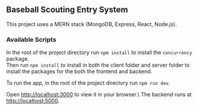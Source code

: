 ## Baseball Scouting Entry System

This project uses a MERN stack (MongoDB, Express, React, Node.js). 

### Available Scripts

In the root of the project directory run `npm install` to install the `concurrency` package.\
Then run `npm install` to install in both the client folder and server folder to install the 
packages for the both the frontend and backend. 

To run the app, in the root of the project directory run `npm run dev`.

Open [http://localhost:3000](http://localhost:3000) to view it in your browser.\ 
The backend runs at [http://localhost:5000](http://localhost:5000).
